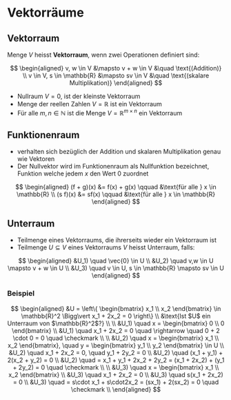 # Vektorräume

## Vektorraum

Menge $V$ heisst **Vektorraum**, wenn zwei Operationen definiert sind:

$$
\begin{aligned}
    v, w \in V &\mapsto v + w \in V &\quad \text{(Addition)} \\
    v \in V, s \in \mathbb{R} &\mapsto sv \in V &\quad \text{(skalare Multiplikation)}
\end{aligned}
$$

- Nullraum $V = {0}$, ist der kleinste Vektorraum
- Menge der reellen Zahlen $V = \mathbb{R}$ ist ein Vektorraum
- Für alle $m,n \in \mathbb{N}$ ist die Menge $V = \mathbb{R}^{m\times n}$ ein Vektorraum

## Funktionenraum

- verhalten sich bezüglich der Addition und skalaren Multiplikation genau wie Vektoren
- Der Nullvektor wird im Funktionenraum als Nullfunktion bezeichnet, Funktion welche jedem $x$ den Wert $0$ zuordnet

$$
\begin{aligned}
    (f + g)(x) &= f(x) + g(x) \qquad &\text{für alle } x \in \mathbb{R} \\
    (s f)(x) &= sf(x) \qquad &\text{für alle } x \in \mathbb{R}
\end{aligned}
$$

## Unterraum

- Teilmenge eines Vektorraums, die ihrerseits wieder ein Vektorraum ist
- Teilmenge $U \subseteq V$ eines Vektorraums $V$ heisst Unterraum, falls:

$$
\begin{aligned}
    &U_1) \quad \vec{0} \in U \\
    &U_2) \quad v,w \in U \mapsto v + w \in U \\
    &U_3) \quad v \in U, s \in \mathbb{R} \mapsto sv \in U
\end{aligned}
$$

### Beispiel

$$
\begin{aligned}
    &U = \left\{
        \begin{bmatrix}
        x_1 \\
        x_2
        \end{bmatrix}
        \in \mathbb{R}^2 \Bigg\vert x_1 + 2x_2 = 0
    \right\} \\
    &\text{Ist $U$ ein Unterraum von $\mathbb{R}^2$?} \\
    \\
    &U_1) \quad x = \begin{bmatrix}
        0 \\
        0
    \end{bmatrix} \\
    &U_1) \quad x_1 + 2x_2 = 0 \quad \rightarrow \quad 0 + 2 \cdot 0 = 0  \quad \checkmark \\
    \\
    &U_2) \quad x = \begin{bmatrix}
        x_1 \\
        x_2
    \end{bmatrix}, \quad y = \begin{bmatrix}
        y_1 \\
        y_2
    \end{bmatrix} \in U \\
    &U_2) \quad x_1 + 2x_2 = 0, \quad y_1 + 2y_2 = 0 \\
    &U_2) \quad (x_1 + y_1) + 2(x_2 + y_2) = 0 \\
    &U_2) \quad = x_1 + y_1 + 2x_2 + 2y_2 = (x_1 + 2x_2) + (y_1 + 2y_2) = 0 \quad \checkmark \\
    \\
    &U_3) \quad x = \begin{bmatrix}
        x_1 \\
        x_2
    \end{bmatrix} \\
    &U_3) \quad x_1 + 2x_2 = 0 \\
    &U_3) \quad s(x_1 + 2x_2) = 0 \\
    &U_3) \quad = s\cdot x_1 + s\cdot2x_2 = (sx_1) + 2(sx_2) = 0 \quad \checkmark \\
\end{aligned}
$$